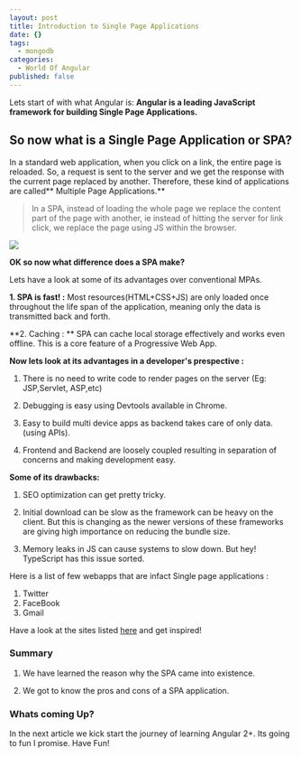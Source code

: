 ```yaml
---
layout: post
title: Introduction to Single Page Applications
date: {}
tags:
  - mongodb
categories:
  - World Of Angular
published: false
---
```

Lets start of with what Angular is: 
**Angular is a leading JavaScript framework for building Single Page Applications.**

##  So now what is a Single Page Application or SPA?

In a standard web application, when you click on a link, the entire page is reloaded. So, a request is sent to the server and we get the response with the current page replaced by another. Therefore, these kind of applications are called** Multiple Page Applications.**

> In a SPA, instead of loading the whole page we replace the content part of the page with another, ie instead of hitting the server for link click, we replace the page using JS within the browser.

![]({{site.baseurl}}/https://tests4geeks.com/blog/wp-content/uploads/2015/10/ngspa_740_210.gif)

**OK so now what difference does a SPA make?**

Lets have a look at some of its advantages over conventional MPAs.

**1. SPA is fast! :** Most resources(HTML+CSS+JS) are only loaded once throughout the life span of the application, meaning only the data is transmitted back and forth.

**2. Caching : ** SPA can cache local storage effectively and works even offline. This is a core feature of a Progressive Web App.

**Now lets look at its advantages in a developer's prespective :**

1. There is no need to write code to render pages on the server (Eg: JSP,Servlet, ASP,etc)

2. Debugging is easy using Devtools available in Chrome.

3. Easy to build multi device apps as backend takes care of only data.(using APIs).

4. Frontend and Backend are loosely coupled resulting in separation of concerns and making development easy.


**Some of its drawbacks:**

1. SEO optimization can get pretty tricky.

2. Initial download can be slow as the framework can be heavy on the client. But this is changing as the newer 
versions of these frameworks are giving high importance on reducing the bundle size.

3. Memory leaks in JS can cause systems to slow down. But hey! TypeScript has this issue sorted.

Here is a list of few webapps that are infact Single page applications :

1. Twitter
2. FaceBook
3. Gmail

Have a look at the sites listed [here](https://www.awwwards.com/websites/single-page/) and get inspired!


       

### Summary

1. We have learned the reason why the SPA came into existence.

2. We got to know the pros and cons of a SPA application.

### Whats coming Up?

In the next article we kick start the journey of learning Angular 2+. Its going to fun I promise.
Have Fun!
